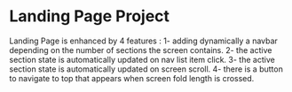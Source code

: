 # Landing Page Project

Landing Page is enhanced by 4 features : 
1- adding dynamically a navbar depending on the number of sections the screen contains. 
2- the active section state is automatically updated on nav list item click.
3- the active section state is automatically updated on screen scroll.
4- there is a button to navigate to top that appears when screen fold length is crossed.